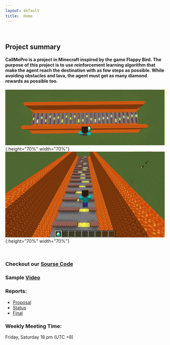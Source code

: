 ```yaml
---
layout: default
title:  Home
---
```

<br />

## Project summary

#### CallMePro is a project in Minecraft inspired by the game Flappy Bird. The purpose of this project is to use reinforcement learning algorithm that make the agent reach the destination with as few steps as possible. While avoiding obstacles and lava, the agent must get as many diamond rewards as possible too. 

![1](1.png){:height="70%" width="70%"}
![2](2.png){:height="70%" width="70%"}

<br />

### Checkout our [Sourse Code](https://github.com/Markmzy/CallMePro)<br>
### Sample [Video](https://www.youtube.com/watch?v=gO7Sl99GDOo)

### Reports:
- [Proposal](proposal.html)
- [Status](status.html)
- [Final](final.html)


### Weekly Meeting Time:
Friday, Saturday 18 pm (UTC +8)


